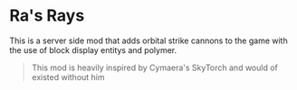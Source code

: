 # Ra's Rays

This is a server side mod that adds orbital strike cannons to the game
with the use of block display entitys and polymer.

> This mod is heavily inspired by Cymaera's SkyTorch and would of existed
without him